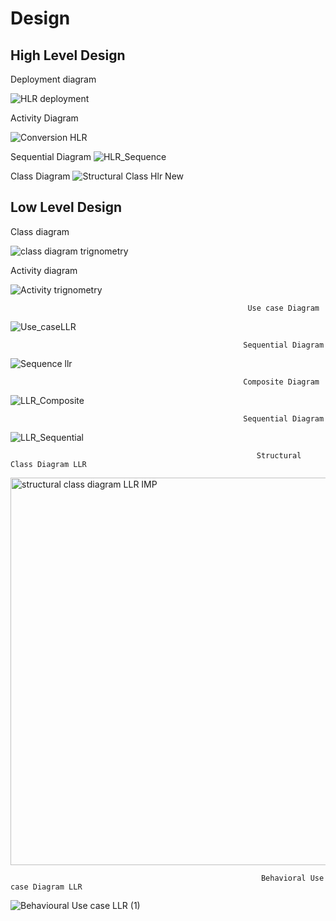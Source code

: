 # Design

## High Level Design 

Deployment diagram

![HLR deployment](https://user-images.githubusercontent.com/78848581/107904270-5439e500-6f71-11eb-9b95-2bcf0f23df25.jpg)


Activity Diagram
                
![Conversion HLR](https://user-images.githubusercontent.com/78848692/107729317-84397c00-6d16-11eb-84d5-3a3bd0786874.PNG)



Sequential Diagram
![HLR_Sequence](https://user-images.githubusercontent.com/78848640/107731559-4dfefb00-6d1c-11eb-8e7a-a88f16fe3a30.PNG)

Class Diagram
![Structural   Class  Hlr New ](https://user-images.githubusercontent.com/78869692/107907607-2311e280-6f7a-11eb-903a-beaa3abc27ef.png)


                                      


## Low Level Design 

Class diagram

![class diagram trignometry](https://user-images.githubusercontent.com/78848581/107904938-42594180-6f73-11eb-8115-c95ab5d241ff.jpg)


Activity diagram

![Activity trignometry](https://user-images.githubusercontent.com/78848581/107904849-08883b00-6f73-11eb-928b-cc2dcb936eb5.jpg)

                                                         Use case Diagram
                                                          
![Use_caseLLR](https://user-images.githubusercontent.com/78848692/107730484-90730880-6d19-11eb-93d4-c83f5558d19e.PNG)

                                                        Sequential Diagram
                                                           
![Sequence llr](https://user-images.githubusercontent.com/78848692/107731840-ec8b5c00-6d1c-11eb-995f-32a768d6286e.PNG)


                                                        Composite Diagram
![LLR_Composite](https://user-images.githubusercontent.com/78848640/107731762-c2d23500-6d1c-11eb-9668-eda1e492c9c3.jpg)

 
                                                        Sequential Diagram
![LLR_Sequential](https://user-images.githubusercontent.com/78848640/107732010-48ee7b80-6d1d-11eb-8d85-7150aa2e0f76.jpg)

                                                           Structural Class Diagram LLR
<img width="620" alt="structural class diagram LLR IMP" src="https://user-images.githubusercontent.com/78869692/107908128-4e490180-6f7b-11eb-8a5b-7c1379c5dc3d.png">

                                                            Behavioral Use case Diagram LLR
![Behavioural Use case LLR (1)](https://user-images.githubusercontent.com/78869692/107908256-9d8f3200-6f7b-11eb-956e-157f8e1e87f3.png)
